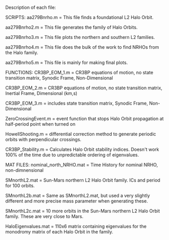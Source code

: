 Description of each file:

SCRIPTS:
aa279Bnrho.m = This file finds a foundational L2 Halo Orbit.

aa279Bnrho2.m = This file generates the family of Halo Orbits.

aa279Bnrho3.m = This file plots the northern and southern L2 families.

aa279Bnrho4.m = This file does the bulk of the work to find NRHOs from the Halo family.

aa279Bnrho5.m = This file is mainly for making final plots.

FUNCTIONS:
CR3BP_EOM_1.m = CR3BP equations of motion, no state transition matrix, Synodic Frame, Non-Dimensional

CR3BP_EOM_2.m = CR3BP equations of motion, no state transition matrix, Inertial Frame, Dimensional (km,s)

CR3BP_EOM_3.m = includes state transition matrix, Synodic Frame, Non-Dimensional

ZeroCrossingEvent.m = event function that stops Halo Orbit propagation at half-period point when turned on

HowellShooting.m = differential correction method to generate periodic orbits with perpendicular crossings.

CR3BP_Stability.m = Calculates Halo Orbit stability indices. Doesn't work 100% of the time due to unpredictable ordering of eigenvalues.

MAT FILES:
nominal_north_NRHO.mat = Time History for nominal NRHO, non-dimnensional

SMnorthL2.mat = Sun-Mars northern L2 Halo Orbit family. ICs and period for 100 orbits.

SMnorthL2b.mat = Same as SMnorthL2.mat, but used a very slightly different and more precise mass parameter when generating these.

SMnorthL2c.mat = 10 more orbits in the Sun-Mars northern L2 Halo Orbit family. These are very close to Mars.

HaloEigenvalues.mat = 110x6 matrix containing eigenvalues for the monodromy matrix of each Halo Orbit in the family.
